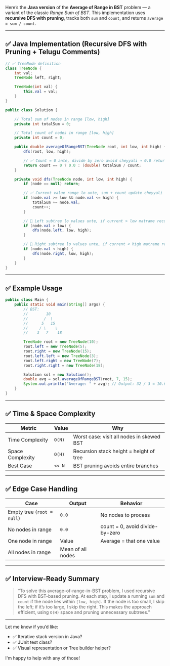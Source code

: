 Here’s the **Java version** of the **Average of Range in BST** problem — a variant of the classic *Range Sum of BST*. This implementation uses **recursive DFS with pruning**, tracks both `sum` and `count`, and returns `average = sum / count`.

---

## ✅ Java Implementation (Recursive DFS with Pruning + Telugu Comments)

```java
// ✅ TreeNode definition
class TreeNode {
    int val;
    TreeNode left, right;

    TreeNode(int val) {
        this.val = val;
    }
}

public class Solution {

    // Total sum of nodes in range [low, high]
    private int totalSum = 0;

    // Total count of nodes in range [low, high]
    private int count = 0;

    public double averageOfRangeBST(TreeNode root, int low, int high) {
        dfs(root, low, high);

        // ✅ Count = 0 ante, divide by zero avoid cheyyali → 0.0 return cheyyadam
        return count == 0 ? 0.0 : (double) totalSum / count;
    }

    private void dfs(TreeNode node, int low, int high) {
        if (node == null) return;

        // ✅ Current value range lo unte, sum + count update cheyyali
        if (node.val >= low && node.val <= high) {
            totalSum += node.val;
            count++;
        }

        // 🔽 Left subtree lo values unte, if current > low matrame recurse cheyyali
        if (node.val > low) {
            dfs(node.left, low, high);
        }

        // 🔼 Right subtree lo values unte, if current < high matrame recurse cheyyali
        if (node.val < high) {
            dfs(node.right, low, high);
        }
    }
}
```

---

## ✅ Example Usage

```java
public class Main {
    public static void main(String[] args) {
        // BST:
        //        10
        //       /  \
        //      5   15
        //     / \    \
        //    3   7    18

        TreeNode root = new TreeNode(10);
        root.left = new TreeNode(5);
        root.right = new TreeNode(15);
        root.left.left = new TreeNode(3);
        root.left.right = new TreeNode(7);
        root.right.right = new TreeNode(18);

        Solution sol = new Solution();
        double avg = sol.averageOfRangeBST(root, 7, 15);
        System.out.println("Average: " + avg); // Output: 32 / 3 = 10.666...
    }
}
```

---

## ✅ Time & Space Complexity

| Metric           | Value  | Why                                       |
| ---------------- | ------ | ----------------------------------------- |
| Time Complexity  | `O(N)` | Worst case: visit all nodes in skewed BST |
| Space Complexity | `O(H)` | Recursion stack height = height of tree   |
| Best Case        | `<< N` | BST pruning avoids entire branches        |

---

## ✅ Edge Case Handling

| Case                       | Output            | Behavior                        |
| -------------------------- | ----------------- | ------------------------------- |
| Empty tree (`root = null`) | `0.0`             | No nodes to process             |
| No nodes in range          | `0.0`             | count = 0, avoid divide-by-zero |
| One node in range          | Value             | Average = that one value        |
| All nodes in range         | Mean of all nodes |                                 |

---

## ✅ Interview-Ready Summary

> “To solve this average-of-range-in-BST problem, I used recursive DFS with BST-based pruning. At each step, I update a running `sum` and `count` if the node lies within `[low, high]`. If the node is too small, I skip the left; if it’s too large, I skip the right. This makes the approach efficient, using `O(H)` space and pruning unnecessary subtrees.”

---

Let me know if you’d like:

* ✅ Iterative stack version in Java?
* ✅ JUnit test class?
* ✅ Visual representation or Tree builder helper?

I'm happy to help with any of those!
